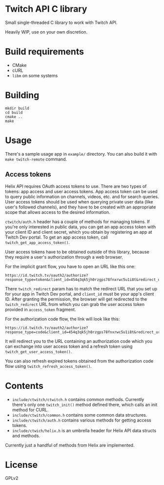 # Twitch API C library

Small single-threaded C library to work with Twitch API.

Heavily WIP, use on your own discretion.

# Build requirements

- CMake
- cURL
- `libm` on some systems

# Building

```
mkdir build
cd build
cmake ..
make
```

# Usage

There's a sample usage app in `example/` directory. You can also build it with
`make twitch-remote` command.

## Access tokens

Helix API requires OAuth access tokens to use. There are two types of tokens:
app access and user access tokens. App access token can be used to query public
information on channels, videos, etc. and for search queries. User access tokens
should be used when querying private user data (like user's followed channels),
and they have to be created with an appropriate scope that allows access to the
desired information.

`ctwitch/auth.h` header has a couple of methods for managing tokens. If you're
only interested in public data, you can get an app access token with your
client ID and client secret, which you obtain by registering an app at Twitch
Dev portal. To get an app access token, call `twitch_get_app_access_token()`.

User access tokens have to be obtained outside of this library, because they
require a user's authorization through a web browser.

For the implicit grant flow, you have to open an URL like this one:

```
https://id.twitch.tv/oauth2/authorize?response_type=token&client_id=454q3qk5jh0rzgps78fnxrwc5u1i8t&redirect_uri=http://localhost/twitch_redirect&scope=user%3Aread%3Afollows%20moderator%3Aread%3Afollowers&state=12345
```

There `twitch_redirect` param has to match the redirect URL that you set up for
your app in Twitch Dev portal, and `client_id` must be your app's client ID.
After granting the permission, the browser will get redirected to the
`twitch_redirect` URL from which you can grab the user access token provided in
`access_token` fragment.

For the authorization code flow, the link will look like this:

```
https://id.twitch.tv/oauth2/authorize?response_type=code&client_id=454q3qk5jh0rzgps78fnxrwc5u1i8t&redirect_uri=http://localhost/twitch_redirect&scope=channel%3Amanage%3Apolls+channel%3Aread%3Apolls&state=c3ab8aa609ea11e793ae92361f002671
```

It will redirect you to the URL containing an authorization code which you can
exchange into user access token and a refresh token using
`twitch_get_user_access_token()`.

You can also refresh expired tokens obtained from the authorization code
flow using `twitch_refresh_access_token()`.

# Contents

- `include/ctwitch/ctwitch.h` contains common methods. Currently there's only
  one `twitch_init()` method defined there, which calls an init method for CURL.
- `include/ctwitch/common.h` contains some common data structures.
- `include/ctwitch/auth.h` contains various methods for getting access tokens.
- `include/ctwich/helix.h` is an umbrella header for Helix API data structs and
  methods.

Currently just a handful of methods from Helix are implemented.

# License

GPLv2
